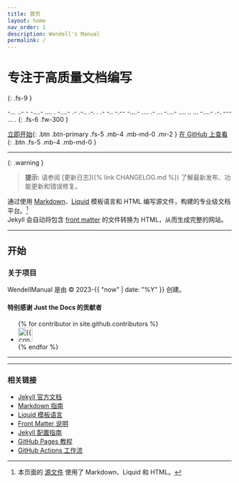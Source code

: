 ```yaml
---
title: 首页
layout: home
nav_order: 1
description: Wendell's Manual
permalink: /
---
```


# 专注于高质量文档编写
{: .fs-9 }

-... ..- - -....- .... . -....- .- .-.. .-. . .- -.. -.-- -....- .... .- ... -....- .... .. ... -....- .-. --- ... .
{: .fs-6 .fw-300 }

[立即开始](#开始){: .btn .btn-primary .fs-5 .mb-4 .mb-md-0 .mr-2 }
[在 GitHub 上查看](https://github.com/XiaoWendell/WendellManual){: .btn .fs-5 .mb-4 .mb-md-0 }

---

{: .warning }
> **提示:** 请参阅 [更新日志]({% link CHANGELOG.md %}) 了解最新发布、功能更新和错误修复。

通过使用 [Markdown]、[Liquid] 模板语言和 HTML 编写源文件，构建的专业级文档平台。[^1]  
Jekyll 会自动将包含 [front matter] 的文件转换为 HTML，从而生成完整的网站。

---

## 开始
### 关于项目

WendellManual 是由 &copy; 2023-{{ "now" | date: "%Y" }} 创建。

#### 特别感谢 Just the Docs 的贡献者
<ul class="list-style-none">
{% for contributor in site.github.contributors %}
  <li class="d-inline-block mr-1">
    <a href="{{ contributor.html_url }}">
      <img src="{{ contributor.avatar_url }}" width="32" height="32" alt="{{ contributor.login }}">
    </a>
  </li>
{% endfor %}
</ul>

---

[^1]: 本页面的 [源文件](https://github.com/XiaoWendell/WendellManual/blob/master/index.md) 使用了 Markdown、Liquid 和 HTML。

---

### 相关链接
- [Jekyll 官方文档][Jekyll]
- [Markdown 指南][Markdown]
- [Liquid 模板语言][Liquid]
- [Front Matter 说明][Front matter]
- [Jekyll 配置指南][Jekyll configuration]
- [GitHub Pages 教程][GitHub Pages]
- [GitHub Actions 工作流][GitHub Pages / Actions workflow]

[Jekyll]: https://jekyllrb.com
[Markdown]: https://daringfireball.net/projects/markdown/
[Liquid]: https://github.com/Shopify/liquid/wiki
[Front matter]: https://jekyllrb.com/docs/front-matter/
[Jekyll configuration]: https://jekyllrb.com/docs/configuration/
[GitHub Pages]: https://pages.github.com/
[GitHub Pages / Actions workflow]: https://github.blog/changelog/2022-07-27-github-pages-custom-github-actions-workflows-beta/